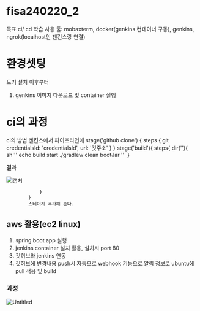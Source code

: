 # fisa240220_2
목표 ci/ cd 학습
사용 툴: mobaxterm, docker(genkins 컨테이너 구동), genkins, ngrok(localhost인 젠킨스랑 연결)

# 환경셋팅

도커 설치 이후부터 

1. genkins 이미지 다운로드 및 container 실행 

# ci의 과정  
ci의 방법
젠킨스에서 파이프라인에 
  stage('github clone') {
            steps {
                git credentialsId: 'credentialsId', url: '깃주소'
            }
        }
        stage('build'){
                steps{
                    dir(''){
                        sh'''
                            echo build start
                            ./gradlew clean bootJar
                        '''
                    }



**결과**

![캡처](https://github.com/ugyeong0u0/fisa240220_2/assets/120684605/f9ce6d13-d1a0-4b8a-acba-91987942ec23)


                }
            }
            스테이지 추가해 준다. 


## aws 활용(ec2 linux)
1. spring boot app 실행
2. jenkins container 설치 활용, 설치시 port 80
3. 깃허브와 jenkins 연동
4. 깃허브에 변경내용 push시 자동으로 webhook 기능으로 알림 정보로 ubuntu에 pull 적용 및 build

### 과정
![Untitled](https://github.com/ugyeong0u0/fisa240220_2/assets/120684605/c2ad4dac-fd58-4fcf-a013-b9c3a65c6980)


